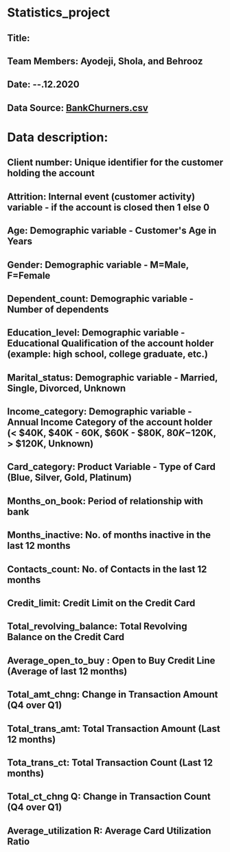 # Statistics_project

## Title: 

## Team Members: Ayodeji, Shola, and Behrooz

## Date: --.12.2020

## Data Source: [BankChurners.csv](https://www.kaggle.com/sakshigoyal7/credit-card-customers)

# Data description:
## Client number: Unique identifier for the customer holding the account
## Attrition: Internal event (customer activity) variable - if the account is closed then 1 else 0
## Age: Demographic variable - Customer's Age in Years
## Gender: Demographic variable - M=Male, F=Female
## Dependent_count: Demographic variable - Number of dependents
## Education_level: Demographic variable - Educational Qualification of the account holder (example: high school, college graduate, etc.)
## Marital_status: Demographic variable - Married, Single, Divorced, Unknown
## Income_category: Demographic variable - Annual Income Category of the account holder (< $40K, $40K - 60K, $60K - $80K, $80K-$120K, > $120K, Unknown)
## Card_category: Product Variable - Type of Card (Blue, Silver, Gold, Platinum)
## Months_on_book: Period of relationship with bank
## Months_inactive: No. of months inactive in the last 12 months
## Contacts_count: No. of Contacts in the last 12 months
## Credit_limit: Credit Limit on the Credit Card
## Total_revolving_balance: Total Revolving Balance on the Credit Card
## Average_open_to_buy : Open to Buy Credit Line (Average of last 12 months)
## Total_amt_chng: Change in Transaction Amount (Q4 over Q1)
## Total_trans_amt: Total Transaction Amount (Last 12 months)
## Tota_trans_ct: Total Transaction Count (Last 12 months)
## Total_ct_chng Q: Change in Transaction Count (Q4 over Q1)
## Average_utilization R: Average Card Utilization Ratio
